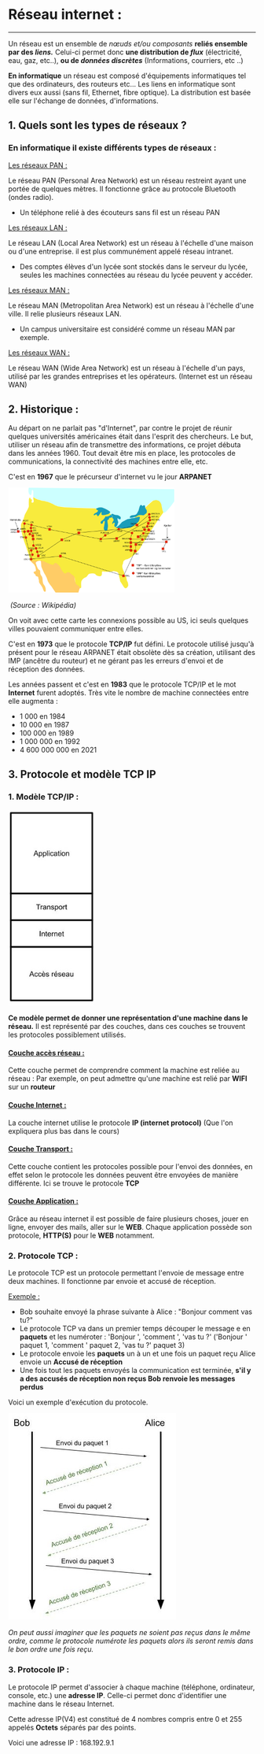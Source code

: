 # Réseau internet :

------

Un réseau est un ensemble de *nœuds et/ou composants* **reliés ensemble par des *liens.*** Celui-ci permet donc **une distribution de *flux*** (électricité, eau, gaz, etc..), **ou de *données discrètes*** (Informations, courriers, etc ..)

**En informatique** un réseau est composé d'équipements informatiques tel que des ordinateurs, des routeurs etc... Les liens en informatique sont divers eux aussi (sans fil, Ethernet, fibre optique). La distribution est basée elle sur l'échange de données, d'informations.

## 1. Quels sont les types de réseaux ?

### En informatique il existe différents types de réseaux :

<u>Les réseaux PAN :</u> 

Le réseau PAN (Personal Area Network) est un réseau restreint ayant une portée de quelques mètres. Il fonctionne grâce au protocole Bluetooth (ondes radio).

- Un téléphone relié à des écouteurs sans fil est un réseau PAN

<u>Les réseaux LAN :</u>

Le réseau LAN (Local Area Network) est un réseau à l'échelle d'une maison ou d'une entreprise. il est plus communément appelé réseau intranet.

- Des comptes élèves d'un lycée sont stockés dans le serveur du lycée, seules les machines connectées au réseau du lycée peuvent y accéder.

<u>Les réseaux MAN :</u>

Le réseau MAN (Metropolitan Area Network) est un réseau à l'échelle d'une ville. Il relie plusieurs réseaux LAN.

- Un campus universitaire est considéré comme un réseau MAN par exemple.

<u>Les réseaux WAN :</u>

Le réseau WAN (Wide Area Network) est un réseau à l'échelle d'un pays, utilisé par les grandes entreprises et les opérateurs. (Internet est un réseau WAN)

## 2. Historique :

Au départ on ne parlait pas "d'Internet", par contre le projet de réunir quelques universités américaines était dans l'esprit des chercheurs. Le but, utiliser un réseau afin de transmettre des informations, ce projet débuta dans les années 1960. Tout devait être mis en place, les protocoles de communications, la connectivité des machines entre elle, etc.

C'est en **1967** que le précurseur d'internet vu le jour **ARPANET**

<img src="./Images/Arpanet_1974.PNG" style="zoom: 33%;" />

​																	*(Source : Wikipédia)*



On voit avec cette carte les connexions possible au US, ici seuls quelques villes pouvaient communiquer entre elles. 

C'est en **1973** que le protocole **TCP/IP** fut défini. Le protocole utilisé jusqu'à présent pour le réseau ARPANET était obsolète dès sa création, utilisant des IMP (ancêtre du routeur) et ne gérant pas les erreurs d'envoi et de réception des données.

Les années passent et c'est en **1983** que le protocole TCP/IP et le mot **Internet** furent adoptés.
Très vite le nombre de machine connectées entre elle augmenta :

- 1 000 en 1984
- 10 000 en 1987
- 100 000 en 1989
- 1 000 000 en 1992
- 4 600 000 000 en 2021

## 3. Protocole et modèle TCP IP

### 1. Modèle TCP/IP :

 <img src="./Images/TCP_IP.jpg" style="zoom: 80%;" />



**Ce modèle permet de donner une représentation d'une machine dans le réseau.** Il est représenté par des couches, dans ces couches se trouvent les protocoles possiblement utilisés.

#### <u>Couche accès réseau :</u>

Cette couche permet de comprendre comment la machine est reliée au réseau :
Par exemple, on peut admettre qu'une machine est relié par **WIFI** sur un **routeur**

#### <u>Couche Internet :</u>

La couche internet utilise le protocole **IP (internet protocol)** (Que l'on expliquera plus bas dans le cours)

#### <u>Couche Transport :</u>

Cette couche contient les protocoles possible pour l'envoi des données, en effet selon le protocole les données peuvent être envoyées de manière différente. Ici se trouve le protocole **TCP**

#### <u>Couche Application :</u>

Grâce au réseau internet il est possible de faire plusieurs choses, jouer en ligne, envoyer des mails, aller sur le **WEB**. Chaque application possède son protocole, **HTTP(S)** pour le **WEB** notamment.

### 2. Protocole TCP :

Le protocole TCP est un protocole permettant l'envoie de message entre deux machines. Il fonctionne par envoie et accusé de réception.

<u>Exemple :</u>

- Bob souhaite envoyé la phrase suivante à Alice : "Bonjour comment vas tu?"
- Le protocole TCP va dans un premier temps découper le message e en **paquets** et les numéroter : 'Bonjour ', 'comment ', 'vas tu ?'
  ('Bonjour ' paquet 1, 'comment ' paquet 2, 'vas tu ?' paquet 3)
- Le protocole envoie les **paquets** un à un et une fois un paquet reçu Alice envoie un **Accusé de réception**
- Une fois tout les paquets envoyés la communication est terminée, **s'il y a des accusés de réception non reçus Bob renvoie les messages perdus**

Voici un exemple d'exécution du protocole.

![](./Images/TCP.jpg)



*On peut aussi imaginer que les paquets ne soient pas reçus dans le même ordre, comme le protocole numérote les paquets alors ils seront remis dans le bon ordre une fois reçu.*

### 3. Protocole IP :

Le protocole IP permet d'associer à chaque machine (téléphone, ordinateur, console, etc.) une **adresse IP**. Celle-ci permet donc d'identifier une machine dans le réseau Internet.

Cette adresse IP(V4) est constitué de 4 nombres compris entre 0 et 255 appelés **Octets** séparés par des points.

Voici une adresse IP : 168.192.9.1

